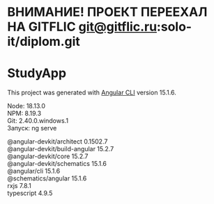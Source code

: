 # ВНИМАНИЕ! ПРОЕКТ ПЕРЕЕХАЛ НА GITFLIC git@gitflic.ru:solo-it/diplom.git

# StudyApp

This project was generated with [Angular CLI](https://github.com/angular/angular-cli) version 15.1.6.

Node: 18.13.0  
NPM: 8.19.3  
Git: 2.40.0.windows.1  
Запуск: ng serve

@angular-devkit/architect       0.1502.7  
@angular-devkit/build-angular   15.2.7  
@angular-devkit/core            15.2.7  
@angular-devkit/schematics      15.1.6  
@angular/cli                    15.1.6  
@schematics/angular             15.1.6  
rxjs                            7.8.1  
typescript                      4.9.5  
